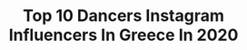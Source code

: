 ---
title: Top 10 Dancers Instagram Influencers In Greece In 2020
description: >-
  Find top dancers Instagram influencers in Greece in 2020. Most popular hashtags: #greece #dance #stayhome #nature.
platform: Instagram
hits: 56
text_top: See the most popular Instagram influencers on inBeat.
text_bottom: Our platform holds 56 Instagram influencers like this in Greece for you to collaborate.
profiles:
  - username: "ellen_pierre"
    fullname: >-
      Έλενα Πιερίδου
    bio: >-
      •Actress •Dancer •Choreographer ᴍᴏᴏɴ ☾ʜɪʟᴅ
    location: "Greece"
    followers: 80741
    engagement: 823
    commentsToLikes: 0.041113
    id: ck15qvpoe4ve80i190to1kcwv
    verified: false
    hashtags: "#mood, #love, #click, #photography"
  - username: "mel.k.arts"
    fullname: >-
      Meliti K.♡ | Artist
    bio: >-
      🦋Meliti K.🦋 ▪️21 y.o / Athens, Greece 🇬🇷 ▪️Self taught artist / Dancer ▪️DM for Commissions/Orders ♡
    location: "Greece"
    followers: 18583
    engagement: 729
    commentsToLikes: 0.064156
    id: ck6u2vwjju83x0j7127fatp7i
    verified: false
    hashtags: "#art, #traditionalart, #artwork, #colouredpencils"
  - username: "kerysnash.x"
    fullname: >-
      Kerys💃🏽
    bio: >-
      19🥀 Dancer• Estate agent ✨ @crystalgiftagency
    location: "Greece"
    followers: 9733
    engagement: 1074
    commentsToLikes: 0.151703
    id: ck6tik9pn0vkh0j71p4ddamq3
    verified: false
    hashtags: "#loungewear, #loungeunderwear, #gifted, #normalisenormalbodies"
  - username: "ifi_pier"
    fullname: >-
      Ifigenia Pieridou
    bio: >-
      🌬Just another moonchild with a soft heart and a strong mind. 🌬 Performer · Actress/Dancer represented by @themodernsociety_gr
    location: "Greece"
    followers: 61214
    engagement: 786
    commentsToLikes: 0.005623
    id: ck15tw2iak70g0i19yjxbf5h9
    verified: false
    hashtags: "#myfrezyderm, #beyourownpro, #beyourownbarista, #teleiosfreddostospiti"
  - username: "constantine.stergiou"
    fullname: >-
      Konstantinos Stergiou
    bio: >-
      Model | Performer Dancer 🇬🇷@VnModels 🇬🇧@FirstLondon Creative - Art Director
    location: "Greece"
    followers: 17807
    engagement: 140
    commentsToLikes: 0.076041
    id: ck15qvwjt4wdc0i19aenxbrd3
    verified: false
    hashtags: "#gucci, #portraitphotography, #shotonred, #sickymagazine"
  - username: "myriella_kourenti_official"
    fullname: >-
      Μυριέλλα Κουρεντή
    bio: >-
      👩🏻‍💻 Represented by @panik_entertainment_group contact: c.christofidou@panikrecords.gr 🎭#actress 🎤#singersongwriter 💃🏻#dancer #checkthisout ⬇️
    location: "Greece"
    followers: 67783
    engagement: 671
    commentsToLikes: 0.014866
    id: ck6tiozdn15430j71joj5g3qr
    verified: true
    hashtags: "#greece, #myriellakourenti, #alphatv, #elastithesimou"
  - username: "lna.music"
    fullname: >-
      LNA (Elena)👑
    bio: >-
      • Cantautora & Productora (Singer/Songwriter & Music Producer)🎼 • Bailarina (Dancer)💃🏽 • Berklee College of Music 🎵 💎DIAMANTE💎👇🏼👇🏼
    location: "Greece"
    followers: 16849
    engagement: 567
    commentsToLikes: 0.023510
    id: ckap4kz8e7rd70i780l2gjduq
    verified: false
    hashtags: "#tumentiste, #lna, #diamante, #powerstyle"
  - username: "jul_nk"
    fullname: >-
      𝐉𝐮𝐥𝐢𝐚 𝐍𝐢𝐤𝗼𝐥𝐚𝐤𝗼𝐩𝗼𝐮𝐥𝗼𝐮
    bio: >-
      𝙈𝙞𝙣𝙙 𝙮𝙤𝙪𝙧 𝙤𝙬𝙣 𝙗𝙞𝙤 •Dancer •Agricultural Uni of Athens🦋 •ATH||Nafpaktos
    location: "Greece"
    followers: 3075
    engagement: 1395
    commentsToLikes: 0.054046
    id: ck8t2c32dyx090j782x5asyv3
    verified: false
    hashtags: "#dance, #class, #dancedaily, #lifedancecenter"
  - username: "katerinakratira"
    fullname: >-
      Katerina Kratira 💃🏻
    bio: >-
      •Dancer & Teacher •Semi finalist in World Championship🏆 •8 Times Greek & 2 Times Bulgarian Champion🏆 •Owner of @lovetodance_dancesportacademy 👇🏻🎥
    location: "Greece"
    followers: 11006
    engagement: 1305
    commentsToLikes: 0.016672
    id: ck8t5phtkaswb0j78o7l64xrr
    verified: false
    hashtags: "#corfu, #vacation, #wearedancesport, #greece"
  - username: "tzenistef"
    fullname: >-
      Jenny Stefanidou🧿
    bio: >-
      •Dancer •Rhythmic gymnastics trainer •Thessaloniki-Athens, Greece🇬🇷
    location: "Greece"
    followers: 7687
    engagement: 850
    commentsToLikes: 0.014588
    id: ckapbru9z13qu0i78euzr57zl
    verified: false
    hashtags: "#rythmicgymnastics, #dancers, #dancing, #love"
---